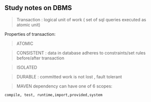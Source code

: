 ## Study notes on DBMS

> Transaction : logical unit of work ( set of sql queries executed as atomic unit)

Properties of transaction:
> ATOMIC

> CONSISTENT : data in database adheres to constraints/set rules before/after transaction

> ISOLATED 

> DURABLE : committed work is not lost , fault tolerant




> MAVEN dependency can have one of  6 scopes:

`compile, test, runtime,import,provided,system`


> 
